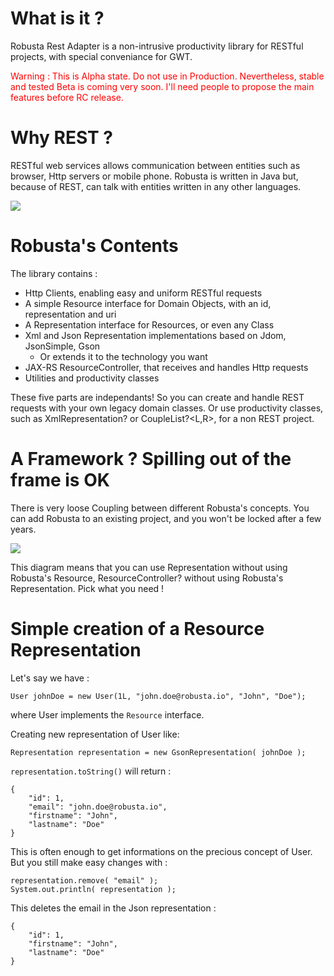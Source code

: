 What is it ?
===

Robusta Rest Adapter is a non-intrusive productivity library for RESTful projects, with special conveniance for GWT.

<div style="color:red">
Warning : This is Alpha state. Do not use in Production. Nevertheless, stable and tested Beta is coming very soon. I'll need people to propose the main features before RC release.
</div>


Why REST ?
===

RESTful web services allows communication between entities such as browser, Http servers or mobile phone. Robusta is written in Java but, because of REST, can talk with entities written in any other languages.

![](www.robusta.io/img/restful.png)


Robusta's Contents
===

The library contains :

* Http Clients, enabling easy and uniform RESTful requests
* A simple Resource interface for Domain Objects, with an id, representation and uri
* A Representation interface for Resources, or even any Class
* Xml and Json Representation implementations based on Jdom, JsonSimple, Gson
    * Or extends it to the technology you want
* JAX-RS ResourceController, that receives and handles Http requests
* Utilities and productivity classes

These five parts are independants! So you can create and handle REST requests with your own legacy domain classes. Or use productivity classes, such as XmlRepresentation? or CoupleList?<L,R>, for a non REST project.

A Framework ? Spilling out of the frame is OK
===

There is very loose Coupling between different Robusta's concepts. You can add Robusta to an existing project, and you won't be locked after a few years.

![ ](http://lh4.ggpht.com/_D-Y4QMlvJ98/TS8RUvAWpSI/AAAAAAAAA1o/xEAaToEMLP0/robustaUML.png&nonsense=something.png)

This diagram means that you can use Representation without using Robusta's Resource, ResourceController? without using Robusta's Representation. Pick what you need !

Simple creation of a Resource Representation
===

Let's say we have :

    User johnDoe = new User(1L, "john.doe@robusta.io", "John", "Doe");

where User implements the `Resource` interface.

Creating new representation of User like:

    Representation representation = new GsonRepresentation( johnDoe );

`representation.toString()` will return :

    {
        "id": 1,
        "email": "john.doe@robusta.io",
        "firstname": "John",
        "lastname": "Doe"
    }

This is often enough to get informations on the precious concept of User. But you still make easy changes with :

    representation.remove( "email" );
    System.out.println( representation );

This deletes the email in the Json representation :

    {
        "id": 1,
        "firstname": "John",
        "lastname": "Doe"
    }


